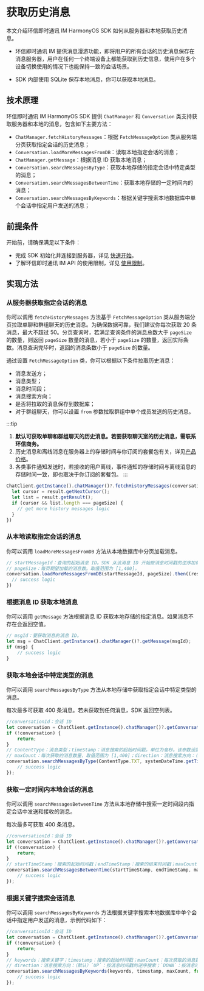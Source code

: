 # 获取历史消息

<Toc />

本文介绍环信即时通讯 IM HarmonyOS SDK 如何从服务器和本地获取历史消息。

- 环信即时通讯 IM 提供消息漫游功能，即将用户的所有会话的历史消息保存在消息服务器，用户在任何一个终端设备上都能获取到历史信息，使用户在多个设备切换使用的情况下也能保持一致的会话场景。

- SDK 内部使用 SQLite 保存本地消息，你可以获取本地消息。

## 技术原理

环信即时通讯 IM HarmonyOS SDK 提供 `ChatManager` 和 `Conversation` 类支持获取服务器和本地的消息，包含如下主要方法：

- `ChatManager.fetchHistoryMessages`：根据 `FetchMessageOption` 类从服务端分页获取指定会话的历史消息；
- `Conversation.loadMoreMessagesFromDB`：读取本地指定会话的消息；
- `ChatManager.getMessage`：根据消息 ID 获取本地消息；
- `Conversation.searchMessagesByType`：获取本地存储的指定会话中特定类型的消息；
- `Conversation.searchMessagesBetweenTime`：获取本地存储的一定时间内的消息；
- `Conversation.searchMessagesByKeywords`：根据关键字搜索本地数据库中单个会话中指定用户发送的消息；

## 前提条件

开始前，请确保满足以下条件：

- 完成 SDK 初始化并连接到服务器，详见 [快速开始](quickstart.html)。
- 了解环信即时通讯 IM API 的使用限制，详见 [使用限制](/product/limitation.html)。

## 实现方法

### 从服务器获取指定会话的消息

你可以调用 `fetchHistoryMessages` 方法基于 `FetchMessageOption` 类从服务端分页拉取单聊和群组聊天的历史消息。为确保数据可靠，我们建议你每次获取 20 条消息，最大不超过 50。分页查询时，若满足查询条件的消息总数大于 `pageSize` 的数量，则返回 `pageSize` 数量的消息，若小于 `pageSize` 的数量，返回实际条数。消息查询完毕时，返回的消息条数小于 `pageSize` 的数量。

通过设置 `FetchMessageOption` 类，你可以根据以下条件拉取历史消息：

- 消息发送方；
- 消息类型；
- 消息时间段；
- 消息搜索方向；
- 是否将拉取的消息保存到数据库；
- 对于群组聊天，你可以设置 `from` 参数拉取群组中单个成员发送的历史消息。

:::tip
1. **默认可获取单聊和群组聊天的历史消息。若要获取聊天室的历史消息，需联系环信商务。**
2. 历史消息和离线消息在服务器上的存储时间与你订阅的套餐包有关，详见[产品价格](/product/pricing.html#套餐包功能详情)。
3. 各类事件通知发送时，若接收的用户离线，事件通知的存储时间与离线消息的存储时间一致，即也取决于你订阅的套餐包。
:::

```TypeScript
ChatClient.getInstance().chatManager()?.fetchHistoryMessages(conversationId, conversationType, pageSize, cursor, fetchMessageOption).then((result) => {
  let cursor = result.getNextCursor();
  let list = result.getResult();
  if (cursor && list.length === pageSize) {
    // get more history messages logic
  }
})
```

### 从本地读取指定会话的消息

你可以调用 `loadMoreMessagesFromDB` 方法从本地数据库中分页加载消息。

```TypeScript
// startMessageId：查询的起始消息 ID。SDK 从该消息 ID 开始按消息时间戳的逆序加载。如果传入消息的 ID 为空，SDK 从最新消息开始按消息时间戳的逆序获取。
// pageSize：每页期望加载的消息数。取值范围为 [1,400]。
conversation.loadMoreMessagesFromDB(startMessageId, pageSize).then((result) => {
  // success logic
})
```

### 根据消息 ID 获取本地消息

你可以调用 `getMessage` 方法根据消息 ID 获取本地存储的指定消息。如果消息不存在会返回空值。

```TypeScript
// msgId：要获取消息的消息 ID。
let msg = ChatClient.getInstance().chatManager()?.getMessage(msgId);
if (msg) {
    // success logic
}
```

### 获取本地会话中特定类型的消息

你可以调用 `searchMessagesByType` 方法从本地存储中获取指定会话中特定类型的消息。

每次最多可获取 400 条消息。若未获取到任何消息，SDK 返回空列表。

```TypeScript
//conversationId：会话 ID
let conversation = ChatClient.getInstance().chatManager()?.getConversation(conversationId);
if (!conversation) {
    return;
}
// ContentType：消息类型；timeStamp：消息搜索的起始时间戳，单位为毫秒。该参数设置后，SDK 从指定的时间戳的消息开始，按照搜索方向对消息进行搜索。若设置为负数，SDK 从当前时间开始，按消息时间戳的逆序搜索。
// maxCount：每次获取的消息数量，取值范围为 [1,400]；direction：消息搜索方向：（默认）`UP`：按消息时间戳的逆序搜索；`DOWN`：按消息时间戳的正序搜索。
conversation.searchMessagesByType(ContentType.TXT, systemDateTime.getTime(), maxCount, from, SearchDirection.UP).then((messages) => {
    // success logic      
});
```

### 获取一定时间内本地会话的消息

你可以调用 `searchMessagesBetweenTime` 方法从本地存储中搜索一定时间段内指定会话中发送和接收的消息。

每次最多可获取 400 条消息。

```TypeScript
//conversationId：会话 ID
let conversation = ChatClient.getInstance().chatManager()?.getConversation(conversationId);
if (!conversation) {
    return;
}
// startTimeStamp：搜索的起始时间戳；endTimeStamp：搜索的结束时间戳；maxCount：每次获取的消息数量，取值范围为 [1,400]。
conversation.searchMessagesBetweenTime(startTimeStamp, endTimeStamp, maxCount).then((messages) => {
    // success logic
});
```
### 根据关键字搜索会话消息

你可以调用 `searchMessagesByKeywords` 方法根据关键字搜索本地数据库中单个会话中指定用户发送的消息，示例代码如下：

```TypeScript
//conversationId：会话 ID
let conversation = ChatClient.getInstance().chatManager()?.getConversation(conversationId);
if (!conversation) {
    return;
}
// keywords：搜索关键字；timestamp：搜索的起始时间戳；maxCount：每次获取的消息数量，取值范围为 [1,400]。
// direction：消息搜索方向：（默认）`UP`：按消息时间戳的逆序搜索；`DOWN`：按消息时间戳的正序搜索。
conversation.searchMessagesByKeywords(keywords, timestamp, maxCount, from, direction).then((messages) => {
    // success logic
});
```